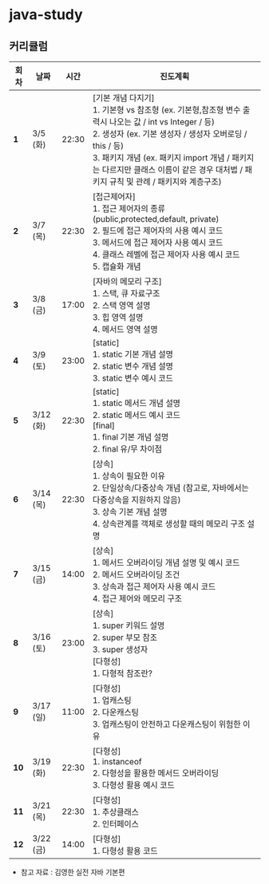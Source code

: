 # java-study


## 커리큘럼

| 회차 | 날짜 | 시간 | 진도계획 |
| ---- | ---- | ---- | ---- |
| **1** | 3/5 (화) | 22:30 | [기본 개념 다지기] <br>1. 기본형 vs 참조형 (ex. 기본형,참조형 변수 출력시 나오는 값 / int vs Integer / 등)<br>2. 생성자 (ex. 기본 생성자 / 생성자 오버로딩 / this / 등)<br>3. 패키지 개념 (ex. 패키지 import 개념 / 패키지는 다르지만 클래스 이름이 같은 경우 대처법 / 패키지 규칙 및 관례 / 패키지와 계층구조) |
| **2** | 3/7 (목) | 22:30 | [접근제어자]<br> 1. 접근 제어자의 종류 (public,protected,default, private) <br>2. 필드에 접근 제어자의 사용 예시 코드 <br>3. 메서드에 접근 제어자 사용 예시 코드<br>4. 클래스 레벨에 접근 제어자 사용 예시 코드<br>5. 캡슐화 개념 |
| **3** | 3/8 (금) | 17:00 | [자바의 메모리 구조]<br> 1. 스택, 큐 자료구조<br>2. 스택 영역 설명<br>3. 힙 영역 설명<br>4. 메서드 영역 설명 |
| **4** | 3/9 (토) | 23:00 | [static]<br> 1. static 기본 개념 설명<br>2. static 변수 개념 설명<br>3. static 변수 예시 코드 |
| **5** | 3/12 (화) | 22:30 | [static]<br>1. static 메서드 개념 설명<br>2. static 메서드 예시 코드<br>[final]<br>1. final 기본 개념 설명<br> 2. final 유/무 차이점 |
| **6** | 3/14 (목) | 22:30 | [상속]<br>1. 상속이 필요한 이유<br>2. 단일상속/다중상속 개념 (참고로, 자바에서는 다중상속을 지원하지 않음)<br>3. 상속 기본 개념 설명<br>4.  상속관계를 객체로 생성할 때의 메모리 구조 설명 |
| **7** | 3/15 (금) | 14:00 | [상속]<br>1. 메서드 오버라이딩 개념 설명 및 예시 코드<br>2. 메서드 오버라이딩 조건<br>3. 상속과 접근 제어자 사용 예시 코드<br>4. 접근 제어와 메모리 구조 |
| **8** | 3/16 (토) | 23:00 | [상속]<br>1. super 키워드 설명<br>2. super 부모 참조 <br>3. super 생성자 <br> [다형성]<br>1. 다형적 참조란? |
| **9** | 3/17 (일) | 11:00 | [다형성] <br>1. 업캐스팅<br>2. 다운캐스팅<br>3. 업캐스팅이 안전하고 다운캐스팅이 위험한 이유 |
| **10** | 3/19 (화) | 22:30 | [다형성] <br>1. instanceof <br>2. 다형성을 활용한 메서드 오버라이딩<br>3. 다형성 활용 예시 코드 |
| **11** | 3/21 (목) | 22:30 | [다형성] <br>1. 추상클래스 <br>2. 인터페이스 |
| **12** | 3/22 (금) | 14:00 | [다형성] <br>1. 다형성 활용 코드 |

* 참고 자료 : 김영한 실전 자바 기본편
